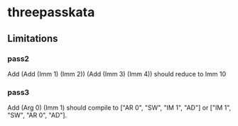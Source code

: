 # threepasskata

## Limitations

### pass2

Add (Add (Imm 1) (Imm 2)) (Add (Imm 3) (Imm 4)) should reduce to Imm 10

### pass3

Add (Arg 0) (Imm 1) should compile to ["AR 0", "SW", "IM 1", "AD"] or ["IM 1", "SW", "AR 0", "AD"].
